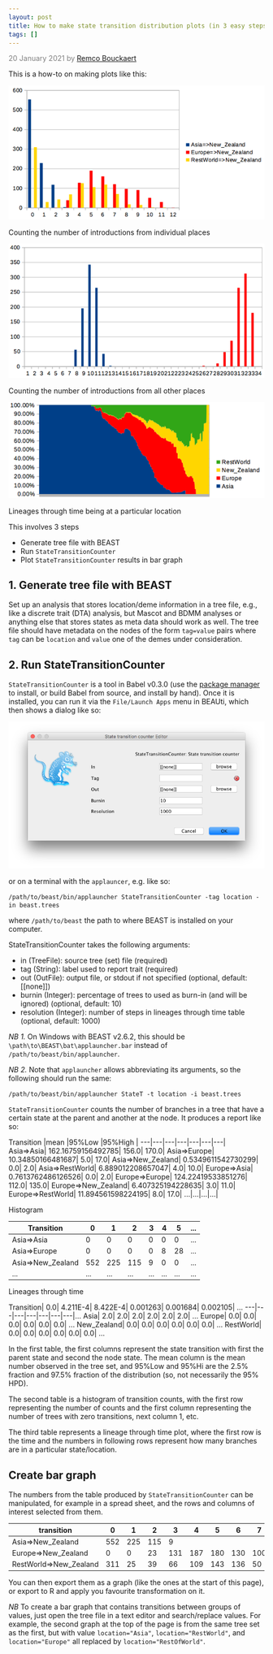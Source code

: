 ```yaml
---
layout: post
title: How to make state transition distribution plots (in 3 easy steps)
tags: []
---
```

<p style="color:gray">20 January 2021 by <a href="mailto:r.bouckaert@auckland.ac.nz">Remco Bouckaert</a></p>



This is a how-to on making plots like this:

![Introductions into NZ](/images/NZIntroductionCount2.png)

Counting the number of introductions from individual places



![Introductions into NZ](/images/NZIntroductionCount.png)

Counting the number of introductions from all other places


![Lineages through time](/images/NZltt.png)

Lineages through time being at a particular location



This involves 3 steps

* Generate tree file with BEAST
* Run `StateTransitionCounter`
* Plot `StateTransitionCounter` results in bar graph


## 1. Generate tree file with BEAST

Set up an analysis that stores location/deme information in a tree file, e.g., 
like a discrete trait (DTA) analysis, but Mascot and BDMM
analyses or anything else that stores states as meta data should work as well. The tree file
should have metadata on the nodes of the form `tag=value` pairs where `tag` can be `location` 
and `value` one of the demes under consideration.

## 2. Run StateTransitionCounter

`StateTransitionCounter` is a tool in Babel v0.3.0 (use the [package manager](http://www.beast2.org/managing-packages/)
to install, or build Babel from source, and install by hand). Once it is installed, you 
can run it via the `File/Launch Apps` menu in BEAUti, which then shows a dialog like so:

![StateTransitionCounter dialog](/images/StateTransitionCounter.png)

or on a terminal with the `applauncer`, e.g. like so:

```
/path/to/beast/bin/applauncher StateTransitionCounter -tag location -in beast.trees
```

where `/path/to/beast` the path to where BEAST is installed on your computer.

StateTransitionCounter takes the following arguments:

* in (TreeFile): source tree (set) file (required)
* tag (String): label used to report trait (required)
* out (OutFile): output file, or stdout if not specified (optional, default: [[none]])
* burnin (Integer): percentage of trees to used as burn-in (and will be ignored) (optional, default: 10)
* resolution (Integer): number of steps in lineages through time table (optional, default: 1000)



*NB 1.* On Windows with BEAST v2.6.2, this should be `\path\to\BEAST\bat\applauncher.bar` instead 
of `/path/to/beast/bin/applauncher`.

*NB 2.* Note that `applauncher` allows abbreviating its arguments, so the following should run the same:

```
/path/to/beast/bin/applauncher StateT -t location -i beast.trees
```

`StateTransitionCounter` counts the number of branches in a tree that have a certain state
at the parent and another at the node. It produces a report like so:

Transition	|mean	|95%Low	|95%High	|
---|---|---|---|---|---|---|
Asia=>Asia|	162.16759156492785|	156.0|	170.0|
Asia=>Europe|	10.34850166481687|	5.0|	17.0|
Asia=>New_Zealand|	0.5349611542730299|	0.0|	2.0|
Asia=>RestWorld|	6.889012208657047|	4.0|	10.0|
Europe=>Asia|	0.7613762486126526|	0.0|	2.0|
Europe=>Europe|	124.22419533851276|	112.0|	135.0|
Europe=>New_Zealand|	6.407325194228635|	3.0|	11.0|
Europe=>RestWorld|	11.894561598224195|	8.0|	17.0|
...|...|...|...|

Histogram

Transition|	0|	1|	2|	3|	4|	5|	...|
---|---|---|---|---|---|---|---|
Asia=>Asia|	0|	0|	0|	0|	0|	0|	...|
Asia=>Europe|	0|	0|	0|	0|	8|	28|	...|
Asia=>New_Zealand|	552|	225|	115|	9|	0| 0| ...|
...| ... | ... | ... | ...| ...| ...|...|


Lineages through time

Transition|	0.0|	4.211E-4|	8.422E-4|	0.001263|	0.001684|	0.002105|	...
---|---|---|---|---|---|---|...
Asia|	2.0|	2.0|	2.0|	2.0|	2.0|	2.0|	...
Europe|	0.0|	0.0|	0.0|	0.0|	0.0|	0.0|	...
New_Zealand|	0.0|	0.0|	0.0|	0.0|	0.0|	0.0|	...
RestWorld|	0.0|	0.0|	0.0|	0.0|	0.0|	0.0|	...



In the first table, the first columns represent the state transition with first the parent state and second
the node state. The mean column is the mean number observed in the tree set, and 
95%Low and 95%Hi are the 2.5% fraction and 97.5% fraction of the distribution (so, not 
necessarily the 95% HPD). 

The second table is a histogram of transition counts, with the first row representing the 
number of counts and the first column representing the number of trees with zero transitions, 
next column 1, etc.

The third table represents a lineage through time plot, where the first row is the time
and the numbers in following rows represent how many branches are in a particular 
state/location.

## Create bar graph

The numbers from the table produced by `StateTransitionCounter` can be manipulated, for 
example in a spread sheet, and the rows and columns of interest selected from them.


transition|0|1|2|3|4|5|6|7|8|9|10|11|
---|---|---|---|---|---|---|---|---|---|---|---|---|
Asia=>New_Zealand|	552|	225|	115|	9|	
Europe=>New_Zealand|	0|	0|	23|	131|	187|	180|	130|	100|	74|	49|	25|	2|	
RestWorld=>New_Zealand|	311|	25|	39|	66|	109|	143|	136|	50|	14|	8|	

You can then export them as a graph (like the ones at the start of this page), or export 
to R and apply you favourite transformation on it.


*NB* To create a bar graph that contains transitions between groups of values, just open
the tree file in a text editor and search/replace values. For example, the second graph at 
the top of the page is from the same tree set as the first, but with value 
`location="Asia"`,
`location="RestWorld"`, and
`location="Europe"` all replaced by `location="RestOfWorld"`.



